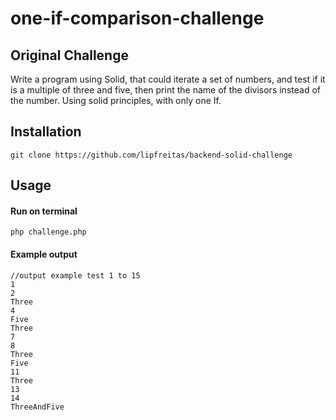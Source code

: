 # one-if-comparison-challenge
## Original Challenge
Write a program using Solid, that could iterate a set of numbers, and test if it is a multiple of three and five, then print the name of the divisors instead of the number.
Using solid principles, with only one If.

## Installation
    git clone https://github.com/lipfreitas/backend-solid-challenge
    
## Usage
#### Run on terminal
    php challenge.php
    
#### Example output
    //output example test 1 to 15
    1
    2
    Three
    4
    Five
    Three
    7
    8
    Three
    Five
    11
    Three
    13
    14
    ThreeAndFive


    
